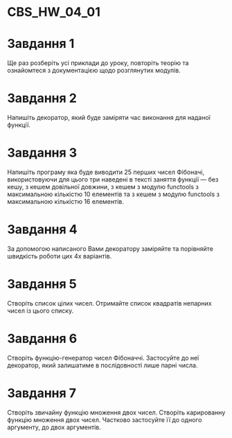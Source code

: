 # CBS_HW_04_01

# Завдання 1
Ще раз розберіть усі приклади до уроку, повторіть теорію та ознайомтеся з документацією щодо розглянутих модулів.

# Завдання 2
Напишіть декоратор, який буде заміряти час виконання для наданої функції.

# Завдання 3

Напишіть програму яка буде виводити 25 перших чисел Фібоначі, використовуючи для цього три наведені в тексті заняття функції — без кешу, з кешем довільної довжини, з кешем з модулю functools з максимальною кількістю 10 елементів та з кешем з модулю functools з максимальною кількістю 16 елементів.

# Завдання 4

За допомогою написаного Вами декоратору заміряйте та порівняйте швидкість роботи цих 4х варіантів. 

# Завдання 5

Створіть список цілих чисел. Отримайте список квадратів непарних чисел із цього списку.

# Завдання 6
Створіть функцію-генератор чисел Фібоначчі. Застосуйте до неї декоратор, який залишатиме в послідовності лише парні числа.

# Завдання 7
Створіть звичайну функцію множення двох чисел. Створіть карированну функцію множення двох чисел. Частково застосуйте її до одного аргументу, до двох аргументiв.
